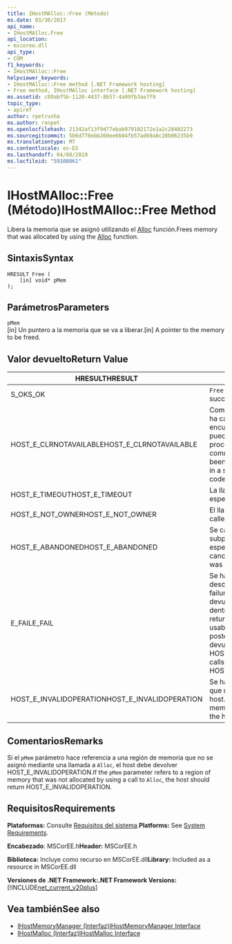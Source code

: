 ```yaml
---
title: IHostMAlloc::Free (Método)
ms.date: 03/30/2017
api_name:
- IHostMAlloc.Free
api_location:
- mscoree.dll
api_type:
- COM
f1_keywords:
- IHostMAlloc::Free
helpviewer_keywords:
- IHostMAlloc::Free method [.NET Framework hosting]
- Free method, IHostMAlloc interface [.NET Framework hosting]
ms.assetid: c89abf5b-1120-4437-8b57-4a99fb3ae7f9
topic_type:
- apiref
author: rpetrusha
ms.author: ronpet
ms.openlocfilehash: 21342af13f9d77ebab979102172e1a2c28402273
ms.sourcegitcommit: 5b6d778ebb269ee6684fb57ad69a8c28b06235b9
ms.translationtype: MT
ms.contentlocale: es-ES
ms.lasthandoff: 04/08/2019
ms.locfileid: "59108061"
---
```

# <a name="ihostmallocfree-method"></a><span data-ttu-id="f98e9-102">IHostMAlloc::Free (Método)</span><span class="sxs-lookup"><span data-stu-id="f98e9-102">IHostMAlloc::Free Method</span></span>
<span data-ttu-id="f98e9-103">Libera la memoria que se asignó utilizando el [Alloc](../../../../docs/framework/unmanaged-api/hosting/ihostmalloc-alloc-method.md) función.</span><span class="sxs-lookup"><span data-stu-id="f98e9-103">Frees memory that was allocated by using the [Alloc](../../../../docs/framework/unmanaged-api/hosting/ihostmalloc-alloc-method.md) function.</span></span>  
  
## <a name="syntax"></a><span data-ttu-id="f98e9-104">Sintaxis</span><span class="sxs-lookup"><span data-stu-id="f98e9-104">Syntax</span></span>  
  
```  
HRESULT Free (  
    [in] void* pMem  
);  
```  
  
## <a name="parameters"></a><span data-ttu-id="f98e9-105">Parámetros</span><span class="sxs-lookup"><span data-stu-id="f98e9-105">Parameters</span></span>  
 `pMem`  
 <span data-ttu-id="f98e9-106">[in] Un puntero a la memoria que se va a liberar.</span><span class="sxs-lookup"><span data-stu-id="f98e9-106">[in] A pointer to the memory to be freed.</span></span>  
  
## <a name="return-value"></a><span data-ttu-id="f98e9-107">Valor devuelto</span><span class="sxs-lookup"><span data-stu-id="f98e9-107">Return Value</span></span>  
  
|<span data-ttu-id="f98e9-108">HRESULT</span><span class="sxs-lookup"><span data-stu-id="f98e9-108">HRESULT</span></span>|<span data-ttu-id="f98e9-109">Descripción</span><span class="sxs-lookup"><span data-stu-id="f98e9-109">Description</span></span>|  
|-------------|-----------------|  
|<span data-ttu-id="f98e9-110">S_OK</span><span class="sxs-lookup"><span data-stu-id="f98e9-110">S_OK</span></span>|`Free` <span data-ttu-id="f98e9-111">se devolvió correctamente.</span><span class="sxs-lookup"><span data-stu-id="f98e9-111">returned successfully.</span></span>|  
|<span data-ttu-id="f98e9-112">HOST_E_CLRNOTAVAILABLE</span><span class="sxs-lookup"><span data-stu-id="f98e9-112">HOST_E_CLRNOTAVAILABLE</span></span>|<span data-ttu-id="f98e9-113">Common language runtime (CLR) no se ha cargado en un proceso o el CLR se encuentra en un estado en el que no se puede ejecutar código administrado o procesar la llamada correctamente.</span><span class="sxs-lookup"><span data-stu-id="f98e9-113">The common language runtime (CLR) has not been loaded into a process, or the CLR is in a state in which it cannot run managed code or process the call successfully.</span></span>|  
|<span data-ttu-id="f98e9-114">HOST_E_TIMEOUT</span><span class="sxs-lookup"><span data-stu-id="f98e9-114">HOST_E_TIMEOUT</span></span>|<span data-ttu-id="f98e9-115">La llamada ha agotado el tiempo de espera.</span><span class="sxs-lookup"><span data-stu-id="f98e9-115">The call timed out.</span></span>|  
|<span data-ttu-id="f98e9-116">HOST_E_NOT_OWNER</span><span class="sxs-lookup"><span data-stu-id="f98e9-116">HOST_E_NOT_OWNER</span></span>|<span data-ttu-id="f98e9-117">El llamador no posee el bloqueo.</span><span class="sxs-lookup"><span data-stu-id="f98e9-117">The caller does not own the lock.</span></span>|  
|<span data-ttu-id="f98e9-118">HOST_E_ABANDONED</span><span class="sxs-lookup"><span data-stu-id="f98e9-118">HOST_E_ABANDONED</span></span>|<span data-ttu-id="f98e9-119">Se canceló un evento mientras un subproceso bloqueado o fibra estaba esperando en ella.</span><span class="sxs-lookup"><span data-stu-id="f98e9-119">An event was canceled while a blocked thread or fiber was waiting on it.</span></span>|  
|<span data-ttu-id="f98e9-120">E_FAIL</span><span class="sxs-lookup"><span data-stu-id="f98e9-120">E_FAIL</span></span>|<span data-ttu-id="f98e9-121">Se ha producido un error irrecuperable desconocido.</span><span class="sxs-lookup"><span data-stu-id="f98e9-121">An unknown catastrophic failure occurred.</span></span> <span data-ttu-id="f98e9-122">Cuando un método devuelve E_FAIL, CLR ya no es utilizable dentro del proceso.</span><span class="sxs-lookup"><span data-stu-id="f98e9-122">When a method returns E_FAIL, the CLR is no longer usable within the process.</span></span> <span data-ttu-id="f98e9-123">Las llamadas posteriores a métodos de hospedaje devuelven HOST_E_CLRNOTAVAILABLE.</span><span class="sxs-lookup"><span data-stu-id="f98e9-123">Subsequent calls to hosting methods return HOST_E_CLRNOTAVAILABLE.</span></span>|  
|<span data-ttu-id="f98e9-124">HOST_E_INVALIDOPERATION</span><span class="sxs-lookup"><span data-stu-id="f98e9-124">HOST_E_INVALIDOPERATION</span></span>|<span data-ttu-id="f98e9-125">Se ha intentado para liberar memoria que no se ha asignado a través del host.</span><span class="sxs-lookup"><span data-stu-id="f98e9-125">An attempt was made to free memory that was not allocated through the host.</span></span>|  
  
## <a name="remarks"></a><span data-ttu-id="f98e9-126">Comentarios</span><span class="sxs-lookup"><span data-stu-id="f98e9-126">Remarks</span></span>  
 <span data-ttu-id="f98e9-127">Si el `pMem` parámetro hace referencia a una región de memoria que no se asignó mediante una llamada a `Alloc`, el host debe devolver HOST_E_INVALIDOPERATION.</span><span class="sxs-lookup"><span data-stu-id="f98e9-127">If the `pMem` parameter refers to a region of memory that was not allocated by using a call to `Alloc`, the host should return HOST_E_INVALIDOPERATION.</span></span>  
  
## <a name="requirements"></a><span data-ttu-id="f98e9-128">Requisitos</span><span class="sxs-lookup"><span data-stu-id="f98e9-128">Requirements</span></span>  
 <span data-ttu-id="f98e9-129">**Plataformas:** Consulte [Requisitos del sistema](../../../../docs/framework/get-started/system-requirements.md).</span><span class="sxs-lookup"><span data-stu-id="f98e9-129">**Platforms:** See [System Requirements](../../../../docs/framework/get-started/system-requirements.md).</span></span>  
  
 <span data-ttu-id="f98e9-130">**Encabezado**: MSCorEE.h</span><span class="sxs-lookup"><span data-stu-id="f98e9-130">**Header:** MSCorEE.h</span></span>  
  
 <span data-ttu-id="f98e9-131">**Biblioteca:** Incluye como recurso en MSCorEE.dll</span><span class="sxs-lookup"><span data-stu-id="f98e9-131">**Library:** Included as a resource in MSCorEE.dll</span></span>  
  
 **<span data-ttu-id="f98e9-132">Versiones de .NET Framework:</span><span class="sxs-lookup"><span data-stu-id="f98e9-132">.NET Framework Versions:</span></span>** [!INCLUDE[net_current_v20plus](../../../../includes/net-current-v20plus-md.md)]  
  
## <a name="see-also"></a><span data-ttu-id="f98e9-133">Vea también</span><span class="sxs-lookup"><span data-stu-id="f98e9-133">See also</span></span>

- [<span data-ttu-id="f98e9-134">IHostMemoryManager (Interfaz)</span><span class="sxs-lookup"><span data-stu-id="f98e9-134">IHostMemoryManager Interface</span></span>](../../../../docs/framework/unmanaged-api/hosting/ihostmemorymanager-interface.md)
- [<span data-ttu-id="f98e9-135">IHostMalloc (Interfaz)</span><span class="sxs-lookup"><span data-stu-id="f98e9-135">IHostMalloc Interface</span></span>](../../../../docs/framework/unmanaged-api/hosting/ihostmalloc-interface.md)
